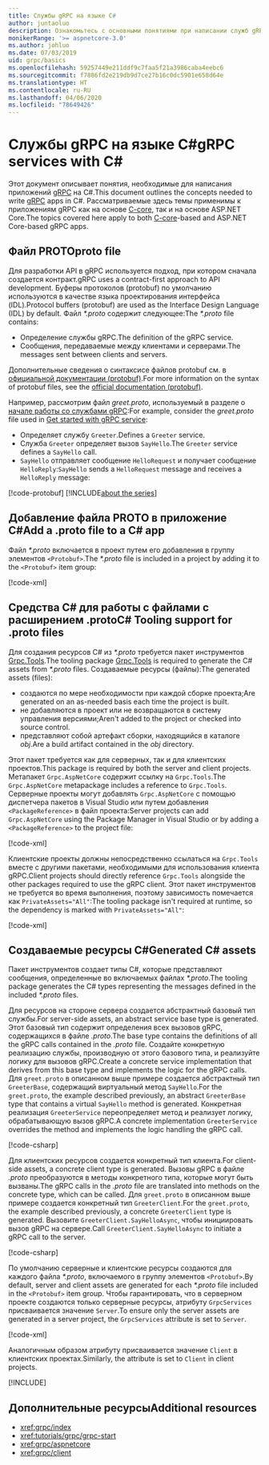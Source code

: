 ```yaml
---
title: Службы gRPC на языке C#
author: juntaoluo
description: Ознакомьтесь с основными понятиями при написании служб gRPC с помощью C#.
monikerRange: '>= aspnetcore-3.0'
ms.author: johluo
ms.date: 07/03/2019
uid: grpc/basics
ms.openlocfilehash: 59257449e211ddf9c7faa5f21a3986caba4eebc6
ms.sourcegitcommit: f7886fd2e219db9d7ce27b16c0dc5901e658d64e
ms.translationtype: HT
ms.contentlocale: ru-RU
ms.lasthandoff: 04/06/2020
ms.locfileid: "78649426"
---
```

# <a name="grpc-services-with-c"></a><span data-ttu-id="91cb7-103">Службы gRPC на языке C\#</span><span class="sxs-lookup"><span data-stu-id="91cb7-103">gRPC services with C\#</span></span>

<span data-ttu-id="91cb7-104">Этот документ описывает понятия, необходимые для написания приложений [gRPC](https://grpc.io/docs/guides/) на C#.</span><span class="sxs-lookup"><span data-stu-id="91cb7-104">This document outlines the concepts needed to write [gRPC](https://grpc.io/docs/guides/) apps in C#.</span></span> <span data-ttu-id="91cb7-105">Рассматриваемые здесь темы применимы к приложениям gRPC как на основе [C-core](https://grpc.io/blog/grpc-stacks), так и на основе ASP.NET Core.</span><span class="sxs-lookup"><span data-stu-id="91cb7-105">The topics covered here apply to both [C-core](https://grpc.io/blog/grpc-stacks)-based and ASP.NET Core-based gRPC apps.</span></span>

## <a name="proto-file"></a><span data-ttu-id="91cb7-106">Файл PROTO</span><span class="sxs-lookup"><span data-stu-id="91cb7-106">proto file</span></span>

<span data-ttu-id="91cb7-107">Для разработки API в gRPC используется подход, при котором сначала создается контракт.</span><span class="sxs-lookup"><span data-stu-id="91cb7-107">gRPC uses a contract-first approach to API development.</span></span> <span data-ttu-id="91cb7-108">Буферы протоколов (protobuf) по умолчанию используются в качестве языка проектирования интерфейса (IDL).</span><span class="sxs-lookup"><span data-stu-id="91cb7-108">Protocol buffers (protobuf) are used as the Interface Design Language (IDL) by default.</span></span> <span data-ttu-id="91cb7-109">Файл *\*.proto* содержит следующее:</span><span class="sxs-lookup"><span data-stu-id="91cb7-109">The *\*.proto* file contains:</span></span>

* <span data-ttu-id="91cb7-110">Определение службы gRPC.</span><span class="sxs-lookup"><span data-stu-id="91cb7-110">The definition of the gRPC service.</span></span>
* <span data-ttu-id="91cb7-111">Сообщения, передаваемые между клиентами и серверами.</span><span class="sxs-lookup"><span data-stu-id="91cb7-111">The messages sent between clients and servers.</span></span>

<span data-ttu-id="91cb7-112">Дополнительные сведения о синтаксисе файлов protobuf см. в [официальной документации (protobuf)](https://developers.google.com/protocol-buffers/docs/proto3).</span><span class="sxs-lookup"><span data-stu-id="91cb7-112">For more information on the syntax of protobuf files, see the [official documentation (protobuf)](https://developers.google.com/protocol-buffers/docs/proto3).</span></span>

<span data-ttu-id="91cb7-113">Например, рассмотрим файл *greet.proto*, используемый в разделе о [начале работы со службами gRPC](xref:tutorials/grpc/grpc-start):</span><span class="sxs-lookup"><span data-stu-id="91cb7-113">For example, consider the *greet.proto* file used in [Get started with gRPC service](xref:tutorials/grpc/grpc-start):</span></span>

* <span data-ttu-id="91cb7-114">Определяет службу `Greeter`.</span><span class="sxs-lookup"><span data-stu-id="91cb7-114">Defines a `Greeter` service.</span></span>
* <span data-ttu-id="91cb7-115">Служба `Greeter` определяет вызов `SayHello`.</span><span class="sxs-lookup"><span data-stu-id="91cb7-115">The `Greeter` service defines a `SayHello` call.</span></span>
* <span data-ttu-id="91cb7-116">`SayHello` отправляет сообщение `HelloRequest` и получает сообщение `HelloReply`:</span><span class="sxs-lookup"><span data-stu-id="91cb7-116">`SayHello` sends a `HelloRequest` message and receives a `HelloReply` message:</span></span>

[!code-protobuf[](~/tutorials/grpc/grpc-start/sample/GrpcGreeter/Protos/greet.proto)]
[!INCLUDE[about the series](~/includes/code-comments-loc.md)]

## <a name="add-a-proto-file-to-a-c-app"></a><span data-ttu-id="91cb7-117">Добавление файла PROTO в приложение C\#</span><span class="sxs-lookup"><span data-stu-id="91cb7-117">Add a .proto file to a C\# app</span></span>

<span data-ttu-id="91cb7-118">Файл *\*.proto* включается в проект путем его добавления в группу элементов `<Protobuf>`.</span><span class="sxs-lookup"><span data-stu-id="91cb7-118">The *\*.proto* file is included in a project by adding it to the `<Protobuf>` item group:</span></span>

[!code-xml[](~/tutorials/grpc/grpc-start/sample/GrpcGreeter/GrpcGreeter.csproj?highlight=2&range=7-9)]

## <a name="c-tooling-support-for-proto-files"></a><span data-ttu-id="91cb7-119">Средства C# для работы с файлами с расширением .proto</span><span class="sxs-lookup"><span data-stu-id="91cb7-119">C# Tooling support for .proto files</span></span>

<span data-ttu-id="91cb7-120">Для создания ресурсов C# из *\*.proto* требуется пакет инструментов [Grpc.Tools](https://www.nuget.org/packages/Grpc.Tools/).</span><span class="sxs-lookup"><span data-stu-id="91cb7-120">The tooling package [Grpc.Tools](https://www.nuget.org/packages/Grpc.Tools/) is required to generate the C# assets from *\*.proto* files.</span></span> <span data-ttu-id="91cb7-121">Создаваемые ресурсы (файлы):</span><span class="sxs-lookup"><span data-stu-id="91cb7-121">The generated assets (files):</span></span>

* <span data-ttu-id="91cb7-122">создаются по мере необходимости при каждой сборке проекта;</span><span class="sxs-lookup"><span data-stu-id="91cb7-122">Are generated on an as-needed basis each time the project is built.</span></span>
* <span data-ttu-id="91cb7-123">не добавляются в проект или не возвращаются в систему управления версиями;</span><span class="sxs-lookup"><span data-stu-id="91cb7-123">Aren't added to the project or checked into source control.</span></span>
* <span data-ttu-id="91cb7-124">представляют собой артефакт сборки, находящийся в каталоге *obj*.</span><span class="sxs-lookup"><span data-stu-id="91cb7-124">Are a build artifact contained in the *obj* directory.</span></span>

<span data-ttu-id="91cb7-125">Этот пакет требуется как для серверных, так и для клиентских проектов.</span><span class="sxs-lookup"><span data-stu-id="91cb7-125">This package is required by both the server and client projects.</span></span> <span data-ttu-id="91cb7-126">Метапакет `Grpc.AspNetCore` содержит ссылку на `Grpc.Tools`.</span><span class="sxs-lookup"><span data-stu-id="91cb7-126">The `Grpc.AspNetCore` metapackage includes a reference to `Grpc.Tools`.</span></span> <span data-ttu-id="91cb7-127">Серверные проекты могут добавлять `Grpc.AspNetCore` с помощью диспетчера пакетов в Visual Studio или путем добавления `<PackageReference>` в файл проекта:</span><span class="sxs-lookup"><span data-stu-id="91cb7-127">Server projects can add `Grpc.AspNetCore` using the Package Manager in Visual Studio or by adding a `<PackageReference>` to the project file:</span></span>

[!code-xml[](~/tutorials/grpc/grpc-start/sample/GrpcGreeter/GrpcGreeter.csproj?highlight=1&range=12)]

<span data-ttu-id="91cb7-128">Клиентские проекты должны непосредственно ссылаться на `Grpc.Tools` вместе с другими пакетами, необходимыми для использования клиента gRPC.</span><span class="sxs-lookup"><span data-stu-id="91cb7-128">Client projects should directly reference `Grpc.Tools` alongside the other packages required to use the gRPC client.</span></span> <span data-ttu-id="91cb7-129">Этот пакет инструментов не требуется во время выполнения, поэтому зависимость помечается как `PrivateAssets="All"`:</span><span class="sxs-lookup"><span data-stu-id="91cb7-129">The tooling package isn't required at runtime, so the dependency is marked with `PrivateAssets="All"`:</span></span>

[!code-xml[](~/tutorials/grpc/grpc-start/sample/GrpcGreeterClient/GrpcGreeterClient.csproj?highlight=3&range=9-11)]

## <a name="generated-c-assets"></a><span data-ttu-id="91cb7-130">Создаваемые ресурсы C#</span><span class="sxs-lookup"><span data-stu-id="91cb7-130">Generated C# assets</span></span>

<span data-ttu-id="91cb7-131">Пакет инструментов создает типы C#, которые представляют сообщения, определенные во включаемых файлах *\*.proto*.</span><span class="sxs-lookup"><span data-stu-id="91cb7-131">The tooling package generates the C# types representing the messages defined in the included *\*.proto* files.</span></span>

<span data-ttu-id="91cb7-132">Для ресурсов на стороне сервера создается абстрактный базовый тип службы.</span><span class="sxs-lookup"><span data-stu-id="91cb7-132">For server-side assets, an abstract service base type is generated.</span></span> <span data-ttu-id="91cb7-133">Этот базовый тип содержит определения всех вызовов gRPC, содержащихся в файле *.proto*.</span><span class="sxs-lookup"><span data-stu-id="91cb7-133">The base type contains the definitions of all the gRPC calls contained in the *.proto* file.</span></span> <span data-ttu-id="91cb7-134">Создайте конкретную реализацию службы, производную от этого базового типа, и реализуйте логику для вызовов gRPC.</span><span class="sxs-lookup"><span data-stu-id="91cb7-134">Create a concrete service implementation that derives from this base type and implements the logic for the gRPC calls.</span></span> <span data-ttu-id="91cb7-135">Для `greet.proto` в описанном выше примере создается абстрактный тип `GreeterBase`, содержащий виртуальный метод `SayHello`.</span><span class="sxs-lookup"><span data-stu-id="91cb7-135">For the `greet.proto`, the example described previously, an abstract `GreeterBase` type that contains a virtual `SayHello` method is generated.</span></span> <span data-ttu-id="91cb7-136">Конкретная реализация `GreeterService` переопределяет метод и реализует логику, обрабатывающую вызов gRPC.</span><span class="sxs-lookup"><span data-stu-id="91cb7-136">A concrete implementation `GreeterService` overrides the method and implements the logic handling the gRPC call.</span></span>

[!code-csharp[](~/tutorials/grpc/grpc-start/sample/GrpcGreeter/Services/GreeterService.cs?name=snippet)]

<span data-ttu-id="91cb7-137">Для клиентских ресурсов создается конкретный тип клиента.</span><span class="sxs-lookup"><span data-stu-id="91cb7-137">For client-side assets, a concrete client type is generated.</span></span> <span data-ttu-id="91cb7-138">Вызовы gRPC в файле *.proto* преобразуются в методы конкретного типа, которые могут быть вызваны.</span><span class="sxs-lookup"><span data-stu-id="91cb7-138">The gRPC calls in the *.proto* file are translated into methods on the concrete type, which can be called.</span></span> <span data-ttu-id="91cb7-139">Для `greet.proto` в описанном выше примере создается конкретный тип `GreeterClient`.</span><span class="sxs-lookup"><span data-stu-id="91cb7-139">For the `greet.proto`, the example described previously, a concrete `GreeterClient` type is generated.</span></span> <span data-ttu-id="91cb7-140">Вызовите `GreeterClient.SayHelloAsync`, чтобы инициировать вызов gRPC на сервере.</span><span class="sxs-lookup"><span data-stu-id="91cb7-140">Call `GreeterClient.SayHelloAsync` to initiate a gRPC call to the server.</span></span>

[!code-csharp[](~/tutorials/grpc/grpc-start/sample/GrpcGreeterClient/Program.cs?name=snippet)]

<span data-ttu-id="91cb7-141">По умолчанию серверные и клиентские ресурсы создаются для каждого файла *\*.proto*, включаемого в группу элементов `<Protobuf>`.</span><span class="sxs-lookup"><span data-stu-id="91cb7-141">By default, server and client assets are generated for each *\*.proto* file included in the `<Protobuf>` item group.</span></span> <span data-ttu-id="91cb7-142">Чтобы гарантировать, что в серверном проекте создаются только серверные ресурсы, атрибуту `GrpcServices` присваивается значение `Server`.</span><span class="sxs-lookup"><span data-stu-id="91cb7-142">To ensure only the server assets are generated in a server project, the `GrpcServices` attribute is set to `Server`.</span></span>

[!code-xml[](~/tutorials/grpc/grpc-start/sample/GrpcGreeter/GrpcGreeter.csproj?highlight=2&range=7-9)]

<span data-ttu-id="91cb7-143">Аналогичным образом атрибуту присваивается значение `Client` в клиентских проектах.</span><span class="sxs-lookup"><span data-stu-id="91cb7-143">Similarly, the attribute is set to `Client` in client projects.</span></span>

[!INCLUDE[](~/includes/gRPCazure.md)]

## <a name="additional-resources"></a><span data-ttu-id="91cb7-144">Дополнительные ресурсы</span><span class="sxs-lookup"><span data-stu-id="91cb7-144">Additional resources</span></span>

* <xref:grpc/index>
* <xref:tutorials/grpc/grpc-start>
* <xref:grpc/aspnetcore>
* <xref:grpc/client>
